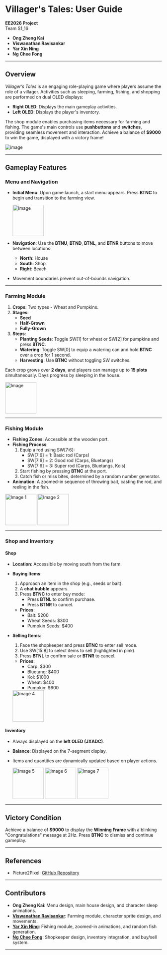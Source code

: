 # **Villager's Tales: User Guide**

**EE2026 Project**  
Team S1_16
- **Ong Zheng Kai**
- **Viswanathan Ravisankar**
- **Yar Xin Ning**
- **Ng Chee Fong**

---

## **Overview**

*Villager’s Tales* is an engaging role-playing game where players assume the role of a villager. Activities such as sleeping, farming, fishing, and shopping are performed on dual OLED displays:
- **Right OLED**: Displays the main gameplay activities.
- **Left OLED**: Displays the player's inventory.

The shop module enables purchasing items necessary for farming and fishing. The game's main controls use **pushbuttons** and **switches**, providing seamless movement and interaction. Achieve a balance of **$9000** to win the game, displayed with a victory frame!

![image](https://github.com/user-attachments/assets/8521e41d-906c-44a6-adb5-4f67f3a2c573)

---

## **Gameplay Features**

### **Menu and Navigation**
- **Initial Menu**: Upon game launch, a start menu appears. Press **BTNC** to begin and transition to the farming view.
  
  <img src= "https://github.com/user-attachments/assets/ea280107-01bf-443c-adf6-a83054ab527d" alt="Image" height="100">

- **Navigation**: Use the **BTNU**, **BTND**, **BTNL**, and **BTNR** buttons to move between locations:
    - **North**: House
    - **South**: Shop
    - **Right**: Beach
- Movement boundaries prevent out-of-bounds navigation.

---

### **Farming Module**
1. **Crops**: Two types - Wheat and Pumpkins.
2. **Stages**:
    - **Seed**
    - **Half-Grown**
    - **Fully-Grown**
3. **Steps**:
    - **Planting Seeds**: Toggle SW[1] for wheat or SW[2] for pumpkins and press **BTNC**.
    - **Watering**: Toggle SW[0] to equip a watering can and hold **BTNC** over a crop for 1 second.
    - **Harvesting**: Use **BTNC** without toggling SW switches.

Each crop grows over **2 days**, and players can manage up to **15 plots** simultaneously. Days progress by sleeping in the house.

<img src= "https://github.com/user-attachments/assets/d837a3ec-4db8-4600-ba40-de375396e69a" alt="Image" height="100">


---

### **Fishing Module**
- **Fishing Zones**: Accessible at the wooden port.
- **Fishing Process**:
    1. Equip a rod using SW[7:6]:
        - SW[7:6] = 1: Basic rod (Carps)
        - SW[7:6] = 2: Good rod (Carps, Bluetangs)
        - SW[7:6] = 3: Super rod (Carps, Bluetangs, Kois)
    2. Start fishing by pressing **BTNC** at the port.
    3. Catch fish or miss bites, determined by a random number generator.
- **Animation**: A zoomed-in sequence of throwing bait, casting the rod, and reeling in the fish.

<img src="https://github.com/user-attachments/assets/a30c5007-cfad-4317-a6b7-b6b4b874f779" alt="Image 1" height="100">

<img src="https://github.com/user-attachments/assets/af8857c8-7ddc-4b6b-b8b7-27f78ec7dfec" alt="Image 2" height="100">

---

### **Shop and Inventory**
#### **Shop**
- **Location**: Accessible by moving south from the farm.
- **Buying Items**:
    1. Approach an item in the shop (e.g., seeds or bait).
    2. A **chat bubble** appears.
    3. Press **BTNC** to enter buy mode:
        - Press **BTNL** to confirm purchase.
        - Press **BTNR** to cancel.
    - **Prices**:
        - Bait: $200
        - Wheat Seeds: $300
        - Pumpkin Seeds: $400
- **Selling Items**:
    1. Face the shopkeeper and press **BTNC** to enter sell mode.
    2. Use SW[15:8] to select items to sell (highlighted in pink).
    3. Press **BTNL** to confirm sale or **BTNR** to cancel.
    - **Prices**:
        - Carp: $300
        - Bluetang: $400
        - Koi: $1000
        - Wheat: $400
        - Pumpkin: $600
          
    <img src="https://github.com/user-attachments/assets/4fff0b35-15d5-4f2a-8fb9-7cc7faed1f38" alt="Image 4" height="100">

#### **Inventory**
- Always displayed on the **left OLED (JXADC)**.
- **Balance**: Displayed on the 7-segment display.
- Items and quantities are dynamically updated based on player actions.
  
    <img src="https://github.com/user-attachments/assets/760ed4cd-3c11-4757-a039-885b9e97035f" alt="Image 5" height="100"> <img src="https://github.com/user-attachments/assets/1836db96-5658-4702-b2f3-2b2c74ce4524" alt="Image 6" height="100"> <img src="https://github.com/user-attachments/assets/e8917c5d-c0d2-4442-8d8a-264c60b1431a" alt="Image 7" height="100">
---

## **Victory Condition**
Achieve a balance of **$9000** to display the **Winning Frame** with a blinking "Congratulations" message at 2Hz. Press **BTNC** to dismiss and continue gameplay.

---

## **References**
- Picture2Pixel: [GitHub Repository](https://github.com/gu0y1/picture2pixel)

---

## **Contributors**
- **Ong Zheng Kai**: Menu design, main house design, and character sleep animations.
- **[Viswanathan Ravisankar](https://github.com/ravi-viswa105)**: Farming module, character sprite design, and movements.
- **[Yar Xin Ning](https://github.com/yarxinning29)**: Fishing module, zoomed-in animations, and random fish generation.
- **[Ng Chee Fong](https://github.com/NCF3535)**: Shopkeeper design, inventory integration, and buy/sell system.

---

